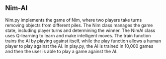 ## Nim-AI
Nim.py implements the game of Nim, where two players take turns removing objects from different piles. The Nim class manages the game state, including player turns and determining the winner. The NimAI class uses Q-learning to learn and make intelligent moves. The train function trains the AI by playing against itself, while the play function allows a human player to play against the AI. In play.py, the AI is trained in 10,000 games and then the user is able to play a game against the AI.
